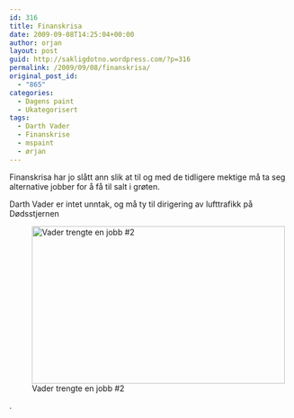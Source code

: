 ```yaml
---
id: 316
title: Finanskrisa
date: 2009-09-08T14:25:04+00:00
author: orjan
layout: post
guid: http://sakligdotno.wordpress.com/?p=316
permalink: /2009/09/08/finanskrisa/
original_post_id:
  - "865"
categories:
  - Dagens paint
  - Ukategorisert
tags:
  - Darth Vader
  - Finanskrise
  - mspaint
  - ørjan
---
```

Finanskrisa har jo slått ann slik at til og med de tidligere mektige må ta seg alternative jobber for å få til salt i grøten.

Darth Vader er intet unntak, og må ty til dirigering av lufttrafikk på Dødsstjernen<figure id="attachment_317" style="width: 450px" class="wp-caption aligncenter"><img src="http://46.101.118.241/wp-content/uploads/2009/09/vader_finanskrise.png" alt="Vader trengte en jobb #2" title="Vader_finanskrise" width="450" height="280" class="size-full wp-image-317" srcset="http://46.101.118.241/wp-content/uploads/2009/09/vader_finanskrise.png 559w, http://46.101.118.241/wp-content/uploads/2009/09/vader_finanskrise-300x187.png 300w" sizes="(max-width: 450px) 100vw, 450px" /><figcaption class="wp-caption-text">Vader trengte en jobb #2</figcaption></figure>.